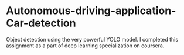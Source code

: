# Autonomous-driving-application-Car-detection
Object detection using the very powerful YOLO model.  I completed this assignment as a part of deep learning specialization on coursera.
